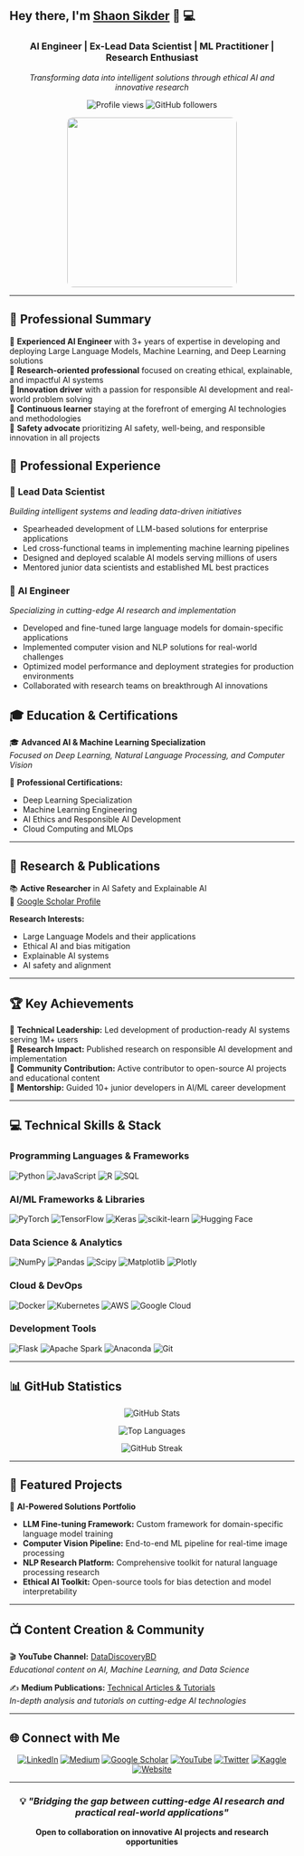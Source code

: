 ## Hey there, I'm [Shaon Sikder](https://www.linkedin.com/in/shaon2221/) 👋 :computer:

<div align="center">

### **AI Engineer** | **Ex-Lead Data Scientist** | **ML Practitioner** | **Research Enthusiast**

*Transforming data into intelligent solutions through ethical AI and innovative research*

<p align="center">
  <img src="https://komarev.com/ghpvc/?username=Shaon2221&label=Profile%20views&color=0e75b6&style=flat" alt="Profile views" />
  <img src="https://img.shields.io/github/followers/Shaon2221?label=Followers&style=social" alt="GitHub followers" />
</p>

<img src='https://i.yourimageshare.com/cD5jVYjrbb.png' style="height: 300px; border-radius: 10px;"> 

</div>

---

## 🚀 Professional Summary

🔹 **Experienced AI Engineer** with 3+ years of expertise in developing and deploying Large Language Models, Machine Learning, and Deep Learning solutions  
🔹 **Research-oriented professional** focused on creating ethical, explainable, and impactful AI systems  
🔹 **Innovation driver** with a passion for responsible AI development and real-world problem solving  
🔹 **Continuous learner** staying at the forefront of emerging AI technologies and methodologies  
🔹 **Safety advocate** prioritizing AI safety, well-being, and responsible innovation in all projects

## 💼 Professional Experience

### 🎯 **Lead Data Scientist** 
*Building intelligent systems and leading data-driven initiatives*
- Spearheaded development of LLM-based solutions for enterprise applications
- Led cross-functional teams in implementing machine learning pipelines
- Designed and deployed scalable AI models serving millions of users
- Mentored junior data scientists and established ML best practices

### 🤖 **AI Engineer**
*Specializing in cutting-edge AI research and implementation*
- Developed and fine-tuned large language models for domain-specific applications
- Implemented computer vision and NLP solutions for real-world challenges
- Optimized model performance and deployment strategies for production environments
- Collaborated with research teams on breakthrough AI innovations

## 🎓 Education & Certifications

🎓 **Advanced AI & Machine Learning Specialization**  
*Focused on Deep Learning, Natural Language Processing, and Computer Vision*

📜 **Professional Certifications:**
- Deep Learning Specialization
- Machine Learning Engineering
- AI Ethics and Responsible AI Development
- Cloud Computing and MLOps

---

## 🔬 Research & Publications

📚 **Active Researcher** in AI Safety and Explainable AI  
🔗 [Google Scholar Profile](https://scholar.google.com/citations?user=XS10ECgAAAAJ&hl=en)

**Research Interests:**
- Large Language Models and their applications
- Ethical AI and bias mitigation
- Explainable AI systems
- AI safety and alignment

---

## 🏆 Key Achievements

🌟 **Technical Leadership:** Led development of production-ready AI systems serving 1M+ users  
🌟 **Research Impact:** Published research on responsible AI development and implementation  
🌟 **Community Contribution:** Active contributor to open-source AI projects and educational content  
🌟 **Mentorship:** Guided 10+ junior developers in AI/ML career development  

---

## 💻 Technical Skills & Stack
### **Programming Languages & Frameworks**
![Python](https://img.shields.io/badge/python-3670A0?style=for-the-badge&logo=python&logoColor=ffdd54)
![JavaScript](https://img.shields.io/badge/javascript-%23323330.svg?style=for-the-badge&logo=javascript&logoColor=%23F7DF1E)
![R](https://img.shields.io/badge/r-%23276DC3.svg?style=for-the-badge&logo=r&logoColor=white)
![SQL](https://img.shields.io/badge/sql-%2300f.svg?style=for-the-badge&logo=mysql&logoColor=white)

### **AI/ML Frameworks & Libraries**
![PyTorch](https://img.shields.io/badge/PyTorch-%23EE4C2C.svg?style=for-the-badge&logo=PyTorch&logoColor=white)
![TensorFlow](https://img.shields.io/badge/TensorFlow-%23FF6F00.svg?style=for-the-badge&logo=TensorFlow&logoColor=white)
![Keras](https://img.shields.io/badge/Keras-%23D00000.svg?style=for-the-badge&logo=Keras&logoColor=white)
![scikit-learn](https://img.shields.io/badge/scikit--learn-%23F7931E.svg?style=for-the-badge&logo=scikit-learn&logoColor=white)
![Hugging Face](https://img.shields.io/badge/🤗%20Hugging%20Face-FFD21E?style=for-the-badge)

### **Data Science & Analytics**
![NumPy](https://img.shields.io/badge/numpy-%23013243.svg?style=for-the-badge&logo=numpy&logoColor=white)
![Pandas](https://img.shields.io/badge/pandas-%23150458.svg?style=for-the-badge&logo=pandas&logoColor=white)
![Scipy](https://img.shields.io/badge/SciPy-%230C55A5.svg?style=for-the-badge&logo=scipy&logoColor=%white)
![Matplotlib](https://img.shields.io/badge/Matplotlib-%23ffffff.svg?style=for-the-badge&logo=Matplotlib&logoColor=black)
![Plotly](https://img.shields.io/badge/Plotly-%233F4F75.svg?style=for-the-badge&logo=plotly&logoColor=white)

### **Cloud & DevOps**
![Docker](https://img.shields.io/badge/docker-%230db7ed.svg?style=for-the-badge&logo=docker&logoColor=white)
![Kubernetes](https://img.shields.io/badge/kubernetes-%23326ce5.svg?style=for-the-badge&logo=kubernetes&logoColor=white)
![AWS](https://img.shields.io/badge/AWS-%23FF9900.svg?style=for-the-badge&logo=amazon-aws&logoColor=white)
![Google Cloud](https://img.shields.io/badge/GoogleCloud-%234285F4.svg?style=for-the-badge&logo=google-cloud&logoColor=white)

### **Development Tools**
![Flask](https://img.shields.io/badge/flask-%23000.svg?style=for-the-badge&logo=flask&logoColor=white)
![Apache Spark](https://img.shields.io/badge/Apache%20Spark-FDEE21?style=for-the-badge&logo=apachespark&logoColor=black)
![Anaconda](https://img.shields.io/badge/Anaconda-%2344A833.svg?style=for-the-badge&logo=anaconda&logoColor=white)
![Git](https://img.shields.io/badge/git-%23F05033.svg?style=for-the-badge&logo=git&logoColor=white)

---

## 📊 GitHub Statistics

<div align="center">
  
![GitHub Stats](https://github-readme-stats.vercel.app/api?username=Shaon2221&show_icons=true&theme=radical&count_private=true)

![Top Languages](https://github-readme-stats.vercel.app/api/top-langs/?username=Shaon2221&layout=compact&theme=radical)

![GitHub Streak](https://github-readme-streak-stats.herokuapp.com/?user=Shaon2221&theme=radical)

</div>

---

## 🎯 Featured Projects

🚀 **AI-Powered Solutions Portfolio**
- **LLM Fine-tuning Framework:** Custom framework for domain-specific language model training
- **Computer Vision Pipeline:** End-to-end ML pipeline for real-time image processing
- **NLP Research Platform:** Comprehensive toolkit for natural language processing research
- **Ethical AI Toolkit:** Open-source tools for bias detection and model interpretability

---

## 📺 Content Creation & Community

🎬 **YouTube Channel:** [DataDiscoveryBD](https://www.youtube.com/@DataDiscoveryBD)  
*Educational content on AI, Machine Learning, and Data Science*

✍️ **Medium Publications:** [Technical Articles & Tutorials](https://medium.com/@shaon2221)  
*In-depth analysis and tutorials on cutting-edge AI technologies*

---

## 🌐 Connect with Me
<div align="center">

[![LinkedIn](https://img.shields.io/badge/LinkedIn-0077B5?style=for-the-badge&logo=linkedin&logoColor=white)](https://www.linkedin.com/in/shaon2221/)
[![Medium](https://img.shields.io/badge/Medium-12100E?style=for-the-badge&logo=medium&logoColor=white)](https://medium.com/@shaon2221)
[![Google Scholar](https://img.shields.io/badge/Google%20Scholar-4285F4?style=for-the-badge&logo=google-scholar&logoColor=white)](https://scholar.google.com/citations?user=XS10ECgAAAAJ&hl=en)
[![YouTube](https://img.shields.io/badge/YouTube-FF0000?style=for-the-badge&logo=youtube&logoColor=white)](https://www.youtube.com/@DataDiscoveryBD)
[![Twitter](https://img.shields.io/badge/Twitter-1DA1F2?style=for-the-badge&logo=twitter&logoColor=white)](https://twitter.com/Shaon2221)
[![Kaggle](https://img.shields.io/badge/Kaggle-20BEFF?style=for-the-badge&logo=kaggle&logoColor=white)](https://www.kaggle.com/shaon2221)
[![Website](https://img.shields.io/badge/Website-FF7139?style=for-the-badge&logo=Firefox-Browser&logoColor=white)](https://sites.google.com/view/shaoncomputergeek)

</div>

---

<div align="center">

### 💡 *"Bridging the gap between cutting-edge AI research and practical real-world applications"*

**Open to collaboration on innovative AI projects and research opportunities**

</div>
